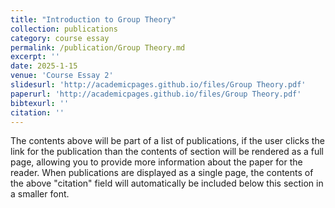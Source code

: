 ```yaml
---
title: "Introduction to Group Theory"
collection: publications
category: course essay
permalink: /publication/Group Theory.md
excerpt: ''
date: 2025-1-15
venue: 'Course Essay 2'
slidesurl: 'http://academicpages.github.io/files/Group Theory.pdf'
paperurl: 'http://academicpages.github.io/files/Group Theory.pdf'
bibtexurl: ''
citation: ''
---
```

The contents above will be part of a list of publications, if the user clicks the link for the publication than the contents of section will be rendered as a full page, allowing you to provide more information about the paper for the reader. When publications are displayed as a single page, the contents of the above "citation" field will automatically be included below this section in a smaller font.
